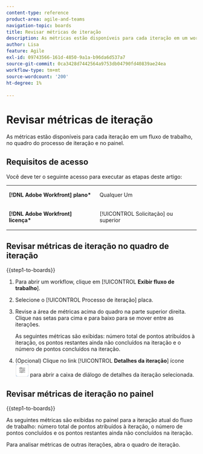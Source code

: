 ```yaml
---
content-type: reference
product-area: agile-and-teams
navigation-topic: boards
title: Revisar métricas de iteração
description: As métricas estão disponíveis para cada iteração em um workflow, no quadro do processo de iteração.
author: Lisa
feature: Agile
exl-id: 09743566-161d-4850-9a1a-b96da6d537a7
source-git-commit: 0ca3428d7442564a9753db04790fd40839ae24ea
workflow-type: tm+mt
source-wordcount: '200'
ht-degree: 1%

---
```


# Revisar métricas de iteração

As métricas estão disponíveis para cada iteração em um fluxo de trabalho, no quadro do processo de iteração e no painel.

## Requisitos de acesso

Você deve ter o seguinte acesso para executar as etapas deste artigo:

<table style="table-layout:auto"> 
 <col> 
 </col> 
 <col> 
 </col> 
 <tbody> 
  <tr> 
   <td role="rowheader"><strong>[!DNL Adobe Workfront] plano*</strong></td> 
   <td> <p>Qualquer Um</p> </td> 
  </tr> 
  <tr> 
   <td role="rowheader"><strong>[!DNL Adobe Workfront] licença*</strong></td> 
   <td> <p>[!UICONTROL Solicitação] ou superior</p> </td> 
  </tr> 
 </tbody> 
</table>

## Revisar métricas de iteração no quadro de iteração

{{step1-to-boards}}

1. Para abrir um workflow, clique em [!UICONTROL **Exibir fluxo de trabalho**].
1. Selecione o [!UICONTROL Processo de iteração] placa.
1. Revise a área de métricas acima do quadro na parte superior direita. Clique nas setas para cima e para baixo para se mover entre as iterações.

   As seguintes métricas são exibidas: número total de pontos atribuídos à iteração, os pontos restantes ainda não concluídos na iteração e o número de pontos concluídos na iteração.

1. (Opcional) Clique no link [!UICONTROL **Detalhes da iteração**] ícone ![Detalhes da iteração](assets/iteration-details-button.png) para abrir a caixa de diálogo de detalhes da iteração selecionada.

## Revisar métricas de iteração no painel

{{step1-to-boards}}

As seguintes métricas são exibidas no painel para a iteração atual do fluxo de trabalho: número total de pontos atribuídos à iteração, o número de pontos concluídos e os pontos restantes ainda não concluídos na iteração.

Para analisar métricas de outras iterações, abra o quadro de iteração.
